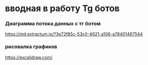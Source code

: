 # вводная в работу Tg ботов
### Диаграмма потока данных с тг ботом
https://md.extractum.io/?3e72f85c-53c0-4621-a106-a78401467544

### рисовалка графиков 
https://excalidraw.com/

